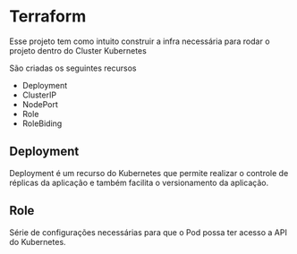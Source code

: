 # Terraform

Esse projeto tem como intuito construir a infra necessária para rodar o projeto dentro do Cluster Kubernetes

São criadas os seguintes recursos

* Deployment
* ClusterIP
* NodePort
* Role
* RoleBiding

## Deployment

Deployment é um recurso do Kubernetes que permite realizar o controle de réplicas da aplicação e também facilita o versionamento da aplicação.

## Role

Série de configurações necessárias para que o Pod possa ter acesso a API do Kubernetes.